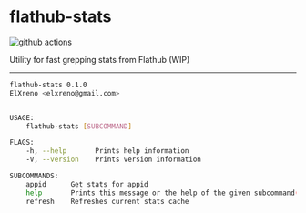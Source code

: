 # flathub-stats

[![github actions](https://github.com/ElXreno/flathub-stats/workflows/Flatpak%20build/badge.svg)](https://github.com/ElXreno/filesorter/actions)

Utility for fast grepping stats from Flathub (WIP)

---

```bash
flathub-stats 0.1.0
ElXreno <elxreno@gmail.com>


USAGE:
    flathub-stats [SUBCOMMAND]

FLAGS:
    -h, --help       Prints help information
    -V, --version    Prints version information

SUBCOMMANDS:
    appid      Get stats for appid
    help       Prints this message or the help of the given subcommand(s)
    refresh    Refreshes current stats cache
```